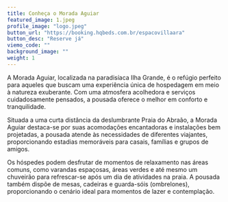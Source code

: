 ```yaml
---
title: Conheça o Morada Aguiar
featured_image: 1.jpeg
profile_image: "logo.jpeg"
button_url: "https://booking.hqbeds.com.br/espacovillaara"
button_desc: "Reserve já"
viemo_code: ""
background_image: ""
weight: 1
---
```

A Morada Aguiar, localizada na paradisíaca Ilha Grande, é o refúgio perfeito para aqueles que buscam uma experiência única de hospedagem em meio à natureza exuberante. Com uma atmosfera acolhedora e serviços cuidadosamente pensados, a pousada oferece o melhor em conforto e tranquilidade.

Situada a uma curta distância da deslumbrante Praia do Abraão, a Morada Aguiar destaca-se por suas acomodações encantadoras e instalações bem projetadas, a pousada atende às necessidades de diferentes viajantes, proporcionando estadias memoráveis para casais, famílias e grupos de amigos.

Os hóspedes podem desfrutar de momentos de relaxamento nas áreas comuns, como varandas espaçosas, áreas verdes e até mesmo um chuveirão para refrescar-se após um dia de atividades na praia. A pousada também dispõe de mesas, cadeiras e guarda-sóis (ombrelones), proporcionando o cenário ideal para momentos de lazer e contemplação.